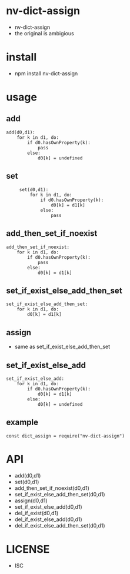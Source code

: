 nv-dict-assign
============
- nv-dict-assign
- the original is ambigious

install
=======
- npm install nv-dict-assign

usage
=====

add
---

    add(d0,d1):
        for k in d1, do:
            if d0.hasOwnProperty(k):
                pass
            else:
                d0[k] = undefined



set
---
   
         set(d0,d1):   
             for k in d1, do:
                 if d0.hasOwnProperty(k):
                     d0[k] = d1[k]
                 else:
                     pass


add\_then\_set\_if\_noexist
----------------------------

    add_then_set_if_noexist:
        for k in d1, do:
            if d0.hasOwnProperty(k):
                pass
            else:
                d0[k] = d1[k]





set\_if\_exist\_else\_add\_then\_set
------------------------------------

    set_if_exist_else_add_then_set:
        for k in d1, do:
            d0[k] = d1[k]

assign
------
- same as set\_if\_exist\_else\_add\_then\_set


set\_if\_exist\_else\_add
-------------------------

    set_if_exist_else_add:
        for k in d1, do:
            if d0.hasOwnProperty(k):
                d0[k] = d1[k]
            else:
                d0[k] = undefined



    


example
-------


    const dict_assign = require("nv-dict-assign")


API
====

- add(d0,d1) 
- set(d0,d1)
- add\_then\_set\_if\_noexist(d0,d1) 
- set\_if\_exist\_else\_add\_then\_set(d0,d1) 
- assign(d0,d1)
- set\_if\_exist\_else\_add(d0,d1) 
- del\_if\_exist(d0,d1) 
- del\_if\_exist\_else\_add(d0,d1) 
- del\_if\_exist\_else\_add\_then\_set(d0,d1)

LICENSE
=======
- ISC

